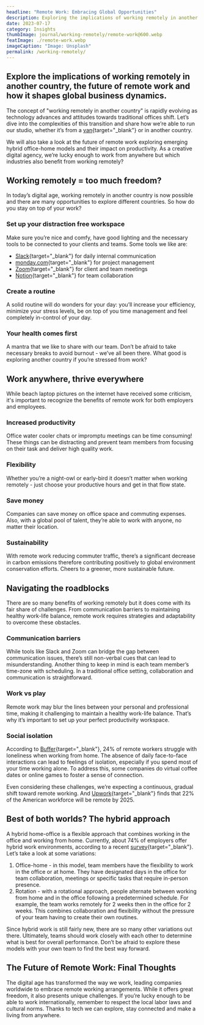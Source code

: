 ```yaml
---
headline: "Remote Work: Embracing Global Opportunities"
description: Exploring the implications of working remotely in another country, the future of remote work and how it shapes global business dynamics.
date: 2023-07-17
category: Insights
thumbImage: journal/working-remotely/remote-work@600.webp
featImage: ./remote-work.webp
imageCaption: "Image: Unsplash"
permalink: /working-remotely/
---
```


<div class="entry__content--sidebar">
<h2 class="title-3 entry__content--sidebar-excerpt">
Explore the implications of working remotely in another country, the future of remote work and how it shapes global business dynamics.
</h2>
</div>

<div class="entry__content--main">

The concept of "working remotely in another country" is rapidly evolving as technology advances and attitudes towards traditional offices shift. Let’s dive into the complexities of this transition and share how we’re able to run our studio, whether it’s from a [van](https://www.verizon.com/business/resources/customer-success-stories/duo-studio-small-traveling-business/){target="_blank"} or in another country.

We will also take a look at the future of remote work exploring emerging hybrid office-home models and their impact on productivity. As a creative digital agency, we’re lucky enough to work from anywhere but which industries also benefit from working remotely?

## Working remotely = too much freedom?

In today’s digital age, working remotely in another country is now possible and there are many opportunities to explore different countries. So how do you stay on top of your work?

### Set up your distraction free workspace

Make sure you’re nice and comfy, have good lighting and the necessary tools to be connected to your clients and teams. Some tools we like are:

- [Slack](https://slack.com/){target="_blank"} for daily internal communication
- [monday.com](http://monday.com){target="_blank"} for project management
- [Zoom](https://zoom.us/){target="_blank"} for client and team meetings
- [Notion](https://www.notion.so/){target="_blank"} for team collaboration

### Create a routine

A solid routine will do wonders for your day: you’ll increase your efficiency, minimize your stress levels, be on top of you time management and feel completely in-control of your day. 

### Your health comes first

A mantra that we like to share with our team. Don’t be afraid to take necessary breaks to avoid burnout - we’ve all been there. What good is exploring another country if you’re stressed from work?

## Work anywhere, thrive everywhere

While beach laptop pictures on the internet have received some criticism, it's important to recognize the benefits of remote work for both employers and employees.

### Increased productivity

Office water cooler chats or impromptu meetings can be time consuming! These things can be distracting and prevent team members from focusing on their task and deliver high quality work.

### Flexibility

Whether you’re a night-owl or early-bird it doesn’t matter when working remotely - just choose your productive hours and get in that flow state.

### Save money

Companies can save money on office space and commuting expenses. Also, with a global pool of talent, they’re able to work with anyone, no matter their location.

### Sustainability

With remote work reducing commuter traffic, there’s a significant decrease in carbon emissions therefore contributing positively to global environment conservation efforts. Cheers to a greener, more sustainable future.

## Navigating the roadblocks

There are so many benefits of working remotely but it does come with its fair share of challenges. From communication barriers to maintaining healthy work-life balance, remote work requires strategies and adaptability to overcome these obstacles.

### Communication barriers

While tools like Slack and Zoom can bridge the gap between communication issues, there’s still non-verbal cues that can lead to misunderstanding. Another thing to keep in mind is each team member’s time-zone with scheduling. In a traditional office setting, collaboration and communication is straightforward.

### Work vs play

Remote work may blur the lines between your personal and professional time, making it challenging to maintain a healthy work-life balance. That’s why it’s important to set up your perfect productivity workspace.

### Social isolation

According to [Buffer](https://buffer.com/state-of-remote-work/2022){target="_blank"}, 24% of remote workers struggle with loneliness when working from home. The absence of daily face-to-face interactions can lead to feelings of isolation, especially if you spend most of your time working alone. To address this, some companies do virtual coffee dates or online games to foster a sense of connection.

Even considering these challenges, we’re expecting a continuous, gradual shift toward remote working. And [Upwork](https://www.upwork.com/press/releases/upwork-study-finds-22-of-american-workforce-will-be-remote-by-2025){target="_blank"} finds that 22% of the American workforce will be remote by 2025.

## Best of both worlds? The hybrid approach

A hybrid home-office is a flexible approach that combines working in the office and working from home. Currently, about 74% of employers offer hybrid work environments, according to a recent [survey](https://www.ifebp.org/store/employee-benefits-survey/Pages/default.aspx){target="_blank"}. Let’s take a look at some variations:

1. Office-home - in this model, team members have the flexibility to work in the office or at home. They have designated days in the office for team collaboration, meetings or specific tasks that require in-person presence. 
2. Rotation - with a rotational approach, people alternate between working from home and in the office following a predetermined schedule. For example, the team works remotely for 2 weeks then in the office for 2 weeks. This combines collaboration and flexibility without the pressure of your team having to create their own routines.

Since hybrid work is still fairly new, there are so many other variations out there. Ultimately, teams should work closely with each other to determine what is best for overall performance. Don’t be afraid to explore these models with your own team to find the best way forward.

## **The Future of Remote Work: Final Thoughts**

The digital age has transformed the way we work, leading companies worldwide to embrace remote working arrangements. While it offers great freedom, it also presents unique challenges. If you’re lucky enough to be able to work internationally, remember to respect the local labor laws and cultural norms. Thanks to tech we can explore, stay connected and make a living from anywhere.

</div>